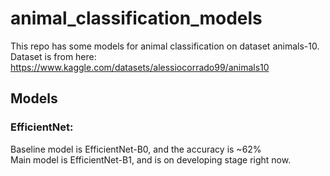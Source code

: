 # animal_classification_models
This repo has some models for animal classification on dataset animals-10. Dataset is from here: https://www.kaggle.com/datasets/alessiocorrado99/animals10
## Models
### EfficientNet:
Baseline model is EfficientNet-B0, and the accuracy is ~62% <br>
Main model is EfficientNet-B1, and is on developing stage right now.
